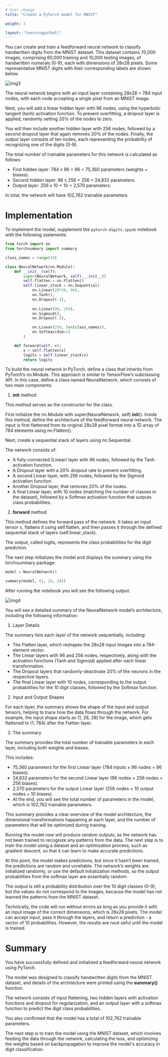 ```yaml
---
# User change
title: "Create a PyTorch model for MNIST"

weight: 3

layout: "learningpathall"
---
```


You can create and train a feedforward neural network to classify handwritten digits from the MNIST dataset. This dataset contains 70,000 images, comprising 60,000 training and 10,000 testing images, of handwritten numerals (0-9), each with dimensions of 28x28 pixels. Some representative MNIST digits with their corresponding labels are shown below.

![img3](Figures/3.png)

The neural network begins with an input layer containing 28x28 = 784 input nodes, with each node accepting a single pixel from an MNIST image. 

Next, you will add a linear hidden layer with 96 nodes, using the hyperbolic tangent (tanh) activation function. To prevent overfitting, a dropout layer is applied, randomly setting 20% of the nodes to zero.

You will then include another hidden layer with 256 nodes, followed by a second dropout layer that again removes 20% of the nodes. Finally, the output layer consists of ten nodes, each representing the probability of recognizing one of the digits (0-9).

The total number of trainable parameters for this network is calculated as follows:

* First hidden layer:  784 x 96 + 96 = 75,360 parameters (weights + biases).
* Second hidden layer:  96 x 256 + 256 = 24,832 parameters.
* Output layer:  256 x 10 + 10 = 2,570 parameters.

In total, the network will have 102,762 trainable parameters.

# Implementation

To implement the model, supplement the `pytorch-digits.ipynb` notebook with the following statements:

```Python
from torch import nn
from torchsummary import summary

class_names = range(10)

class NeuralNetwork(nn.Module):
    def __init__(self):
        super(NeuralNetwork, self).__init__()
        self.flatten = nn.Flatten()
        self.linear_stack = nn.Sequential(
            nn.Linear(28*28, 96),            
            nn.Tanh(),            
            nn.Dropout(.2),
            
            nn.Linear(96, 256),
            nn.Sigmoid(),
            nn.Dropout(.2),

            nn.Linear(256, len(class_names)),
            nn.Softmax(dim=1)
        )

    def forward(self, x):
        x = self.flatten(x)
        logits = self.linear_stack(x)
        return logits
```

To build the neural network in PyTorch, define a class that inherits from PyTorch’s nn.Module. This approach is similar to TensorFlow’s subclassing API. In this case, define a class named NeuralNetwork, which consists of two main components:

1. **__init__** method 

This method serves as the constructor for the class. 

First initialize the nn.Module with super(NeuralNetwork, self).__init__(). Inside this method, define the architecture of the feedforward neural network. The input is first flattened from its original 28x28 pixel format into a 1D array of 784 elements using nn.Flatten(). 

Next, create a sequential stack of layers using nn.Sequential. 

The network consists of:
* A fully-connected (Linear) layer with 96 nodes, followed by the Tanh activation function.
* A Dropout layer with a 20% dropout rate to prevent overfitting.
* A second Linear layer, with 256 nodes, followed by the Sigmoid activation function.
* Another Dropout layer, that removes 20% of the nodes.
* A final Linear layer, with 10 nodes (matching the number of classes in the dataset), followed by a Softmax activation function that outputs class probabilities.

2. **forward** method 

This method defines the forward pass of the network. It takes an input tensor x, flattens it using self.flatten, and then passes it through the defined sequential stack of layers (self.linear_stack). 

The output, called logits, represents the class probabilities for the digit prediction.

The next step initializes the model and displays the summary using the torchsummary package:

```Python
model = NeuralNetwork()

summary(model, (1, 28, 28))
```

After running the notebook you will see the following output:

![img4](Figures/4.png)

You will see a detailed summary of the NeuralNetwork model’s architecture, including the following information:

1.	Layer Details

The summary lists each layer of the network sequentially, including:

* The Flatten layer, which reshapes the 28x28 input images into a 784-element vector.
* The Linear layers with 96 and 256 nodes, respectively, along with the activation functions (Tanh and Sigmoid) applied after each linear transformation.
* The Dropout layers that randomly-deactivate 20% of the neurons in the respective layers.
* The final Linear layer with 10 nodes, corresponding to the output probabilities for the 10 digit classes, followed by the Softmax function.

2. Input and Output Shapes 

For each layer, the summary shows the shape of the input and output tensors, helping to trace how the data flows through the network. For example, the input shape starts as (1, 28, 28) for the image, which gets flattened to (1, 784) after the Flatten layer.

3.	The summary 

The summary provides the total number of trainable parameters in each layer, including both weights and biases. 

This includes:

* 75,360 parameters for the first Linear layer (784 inputs × 96 nodes + 96 biases).
* 24,832 parameters for the second Linear layer (96 nodes × 256 nodes + 256 biases).
* 2,570 parameters for the output Linear layer (256 nodes × 10 output nodes + 10 biases).
* At the end, you will see the total number of parameters in the model, which is 102,762 trainable parameters.

This summary provides a clear overview of the model architecture, the dimensional transformations happening at each layer, and the number of parameters that will be optimized during training.

Running the model now will produce random outputs, as the network has not been trained to recognize any patterns from the data. The next step is to train the model using a dataset and an optimization process, such as gradient descent, so that it can learn to make accurate predictions.

At this point, the model makes predictions, but since it hasn’t been trained, the predictions are random and unreliable. The network’s weights are initialized randomly, or use the default initialization methods, so the output probabilities from the softmax layer are essentially random.

The output is still a probability distribution over the 10 digit classes (0-9), but the values do not correspond to the images, because the model has not learned the patterns from the MNIST dataset.

Technically, the code will run without errors as long as you provide it with an input image of the correct dimensions, which is 28x28 pixels. The model can accept input, pass it through the layers, and return a prediction - a vector of 10 probabilities. However, the results are nout seful until the model is trained.

# Summary

You have successfully defined and initialized a feedforward neural network using PyTorch. 

The model was designed to classify handwritten digits from the MNIST dataset, and details of the architecture were printed using the **summary()** function. 

The network consists of input flattening, two hidden layers with activation functions and dropout for regularization, and an output layer with a softmax function to predict the digit class probabilities. 

You also confirmed that the model has a total of 102,762 trainable parameters.

The next step is to train the model using the MNIST dataset, which involves feeding the data through the network, calculating the loss, and optimizing the weights based on backpropagation to improve the model's accuracy in digit classification.
